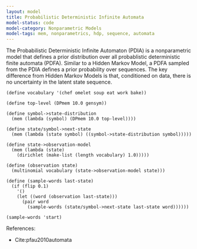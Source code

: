 ```yaml
---
layout: model
title: Probabilistic Deterministic Infinite Automata
model-status: code
model-category: Nonparametric Models
model-tags: mem, nonparametrics, hdp, sequence, automata
---
```


The Probabilistic Deterministic Infinite Automaton (PDIA) is a nonparametric model that defines a prior distribution over all probablistic deterministic finite automata (PDFA). Similar to a Hidden Markov Model, a PDFA sampled from the PDIA defines a prior probability over sequences. The key difference from Hidden Markov Models is that, conditioned on data, there is no uncertainty in the latent state sequence.

    (define vocabulary '(chef omelet soup eat work bake))
    
    (define top-level (DPmem 10.0 gensym))
    
    (define symbol->state-distribution
      (mem (lambda (symbol) (DPmem 10.0 top-level))))
    
    (define state/symbol->next-state
      (mem (lambda (state symbol) ((symbol->state-distribution symbol)))))
    
    (define state->observation-model
      (mem (lambda (state) 
        (dirichlet (make-list (length vocabulary) 1.0)))))
    
    (define (observation state) 
      (multinomial vocabulary (state->observation-model state)))
    
    (define (sample-words last-state) 
      (if (flip 0.1) 
        '()
        (let ((word (observation last-state)))
          (pair word 
            (sample-words (state/symbol->next-state last-state word))))))
    
    (sample-words 'start) 

References:

- Cite:pfau2010automata

